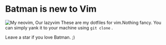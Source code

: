 # Batman is new to Vim
![My neovim, Our lazyvim]("./nvim.png")
These are my dotfiles for vim.Nothing fancy. You can simply yank it to your machine using `git clone` .

Leave a star if you love Batman. ;)

